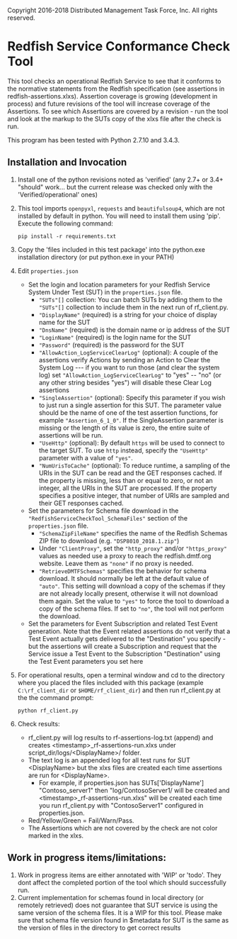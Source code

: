Copyright 2016-2018 Distributed Management Task Force, Inc. All rights reserved.

# Redfish Service Conformance Check Tool

This tool checks an operational Redfish Service to see that it conforms to the normative statements from the Redfish specification (see assertions in redfish-assertions.xlxs).   Assertion coverage is growing (development in process) and future revisions of the tool will increase coverage of the Assertions. To see which Assertions are covered by a revision - run the tool and look at the markup to the SUTs copy of the xlxs file after the check is run.

This program has been tested with Python 2.7.10 and 3.4.3.

## Installation and Invocation

1. Install one of the python revisions noted as 'verified' (any 2.7+ or 3.4+ "should" work... but the current release was checked only with the 'Verified/operational' ones)
2. This tool imports `openpyxl`, `requests` and `beautifulsoup4`, which are not installed by default in python. You will need to install them using 'pip'. Execute the following command:

    `pip install -r requirements.txt`
3. Copy the 'files included in this test package' into the python.exe installation directory (or put python.exe in your PATH)
4. Edit `properties.json`
    - Set the login and location parameters for your Redfish Service System Under Test (SUT) in the `properties.json` file.
        - `"SUTs"[]` collection: You can batch SUTs by adding them to the `"SUTs"[]` collection to include them in the next run of rf_client.py.
        - `"DisplayName"` (required) is a string for your choice of display name for the SUT
        - `"DnsName"` (required) is the domain name or ip address of the SUT
        - `"LoginName"` (required) is the login name for the SUT
        - `"Password"` (required) is the password for the SUT
        - `"AllowAction_LogServiceClearLog"` (optional): A couple of the assertions verify Actions by sending an Action to Clear the System Log --- if you want to run those (and clear the system log) set `"AllowAction_LogServiceClearLog"` to "yes" -- "no" (or any other string besides "yes") will disable these Clear Log assertions
        - `"SingleAssertion"` (optional): Specify this parameter if you wish to just run a single assertion for this SUT. The parameter value should be the name of one of the test assertion functions, for example `"Assertion_6_1_0"`. If the SingleAssertion parameter is missing or the length of its value is zero, the entire suite of assertions will be run.
        - `"UseHttp"` (optional): By default `https` will be used to connect to the target SUT. To use `http` instead, specify the `"UseHttp"` parameter with a value of `"yes"`.
        - `"NumUrisToCache"` (optional): To reduce runtime, a sampling of the URIs in the SUT can be read and the GET responses cached. If the property is missing, less than or equal to zero, or not an integer, all the URIs in the SUT are processed. If the property specifies a positive integer, that number of URIs are sampled and their GET responses cached.
	- Set the parameters for Schema file download in the `"RedfishServiceCheckTool_SchemaFiles"` section of the `properties.json` file.
	  - `"SchemaZipFileName"` specifies the name of the Redfish Schemas ZIP file to download (e.g. `"DSP8010_2018.1.zip"`)
	  - Under `"ClientProxy"`, set the `"http_proxy"` and/or `"https_proxy"` values as needed use a proxy to reach the redfish.dmtf.org website. Leave them as `"none"` if no proxy is needed.
	  - `"RetrieveDMTFSchemas"` specifies the behavior for schema download. It should normally be left at the default value of `"auto"`. This setting will download a copy of the schemas if they are not already locally present, otherwise it will not download them again. Set the value to `"yes"` to force the tool to download a copy of the schema files. If set to `"no"`, the tool will not perform the download.
	- Set the parameters for Event Subscription and related Test Event generation. Note that the Event related assertions do not verify that a Test Event actually gets delivered to the "Destination" you specify - but the assertions will create a Subscription and request that the Service issue a Test Event to the Subscription "Destination" using the Test Event parameters you set here
5. For operational results, open a terminal window and cd to the directory where you placed the files included with this package (example `C:\rf_client_dir` or `$HOME/rf_client_dir`) and then run rf_client.py at the the command prompt:
 
    `python rf_client.py`
6. Check results:
    - rf_client.py will log results to rf-assertions-log.txt (append) and creates \<timestamp\>_rf-assertions-run.xlxs under script_dir/logs/\<DisplayName\>/ folder.
    - The text log is an appended log for all test runs for SUT \<DisplayName\> but the xlxs files are created each time assertions are run for \<DisplayName\>.
        - For example, if properties.json has SUTs['DisplayName'] "Contoso_server1" then "log/ContosoServer1/ will be created and \<timestamp\>_rf-assertions-run.xlxs" will be created each time you run rf_client.py with "ContosoServer1" configured in properties.json.
    - Red/Yellow/Green = Fail/Warn/Pass.
    - The Assertions which are not covered by the check are not color marked in the xlxs.

## Work in progress items/limitations:

1. Work in progress items are either annotated with 'WIP' or 'todo'. They dont affect the completed portion of the tool which should successfully run.
2. Current implementation for schemas found in local directory (or remotely retrieved) does not guarantee that SUT service is using the same version of the schema files. It is a WIP for this tool. Please make sure that schema file version found in $metadata for SUT is the same as the version of files in the directory to get correct results	
